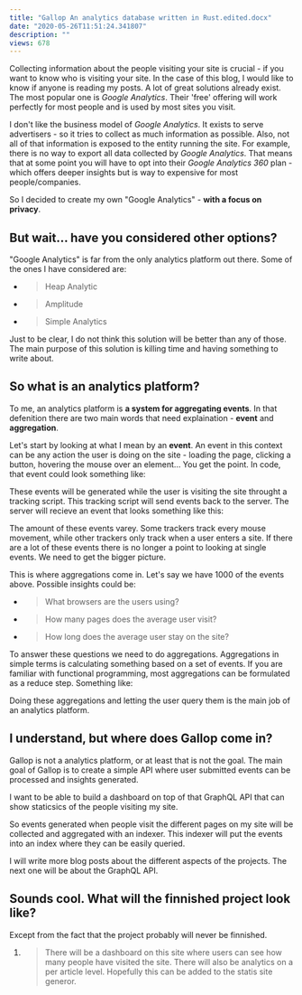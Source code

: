 ```yaml
---
title: "Gallop An analytics database written in Rust.edited.docx"
date: "2020-05-26T11:51:24.341807"
description: ""
views: 678
---
```

Collecting information about the people visiting your site is crucial -
if you want to know who is visiting your site. In the case of this blog,
I would like to know if anyone is reading my posts. A lot of great
solutions already exist. The most popular one is *Google Analytics*.
Their 'free' offering will work perfectly for most people and is used by
most sites you visit.

I don't like the business model of *Google Analytics*. It exists to
serve advertisers - so it tries to collect as much information as
possible. Also, not all of that information is exposed to the entity
running the site. For example, there is no way to export all data
collected by *Google Analytics*. That means that at some point you will
have to opt into their *Google Analytics 360* plan - which offers deeper
insights but is way to expensive for most people/companies.

So I decided to create my own "Google Analytics" - **with a focus on
privacy**.

## But wait… have you considered other options?

"Google Analytics" is far from the only analytics platform out there.
Some of the ones I have considered are:

  - > Heap Analytic

  - > Amplitude

  - > Simple Analytics

Just to be clear, I do not think this solution will be better than any
of those. The main purpose of this solution is killing time and having
something to write about.

## So what is an analytics platform?

To me, an analytics platform is **a system for aggregating events**. In
that defenition there are two main words that need explaination -
**event** and **aggregation**.

Let's start by looking at what I mean by an **event**. An event in this
context can be any action the user is doing on the site - loading the
page, clicking a button, hovering the mouse over an element… You get the
point. In code, that event could look something like:

These events will be generated while the user is visiting the site
throught a tracking script. This tracking script will send events back
to the server. The server will recieve an event that looks something
like this:

The amount of these events varey. Some trackers track every mouse
movement, while other trackers only track when a user enters a site. If
there are a lot of these events there is no longer a point to looking at
single events. We need to get the bigger picture.

This is where aggregations come in. Let's say we have 1000 of the events
above. Possible insights could be:

  - > What browsers are the users using?

  - > How many pages does the average user visit?

  - > How long does the average user stay on the site?

To answer these questions we need to do aggregations. Aggregations in
simple terms is calculating something based on a set of events. If you
are familiar with functional programming, most aggregations can be
formulated as a reduce step. Something like:

Doing these aggregations and letting the user query them is the main job
of an analytics platform.

## I understand, but where does Gallop come in?

Gallop is not a analytics platform, or at least that is not the goal.
The main goal of Gallop is to create a simple API where user submitted
events can be processed and insights generated.

I want to be able to build a dashboard on top of that GraphQL API that
can show staticsics of the people visiting my site.

So events generated when people visit the different pages on my site
will be collected and aggregated with an indexer. This indexer will put
the events into an index where they can be easily queried.

I will write more blog posts about the different aspects of the
projects. The next one will be about the GraphQL API.

## Sounds cool. What will the finnished project look like?

Except from the fact that the project probably will never be finnished.

1.  > There will be a dashboard on this site where users can see how
    > many people have visited the site. There will also be analytics on
    > a per article level. Hopefully this can be added to the statis
    > site generor.
